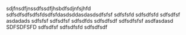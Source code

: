 sdjfnsdfjnssdfssdfjhsbdfsdjnfsjhfd
sdfsdfsdfsdfsfdsdfsfdasdsddasdasdsdfsfsf
sdfsfsfd
sdfsdfsfd
sdfsdfsf
asdadads
sdfsfsf
sdfsdfsf
sdfsdfds
sdfsdfsdf
sdfsdfsfsf
asdfasdasd
SDFSDFSFD
sdfsdfsf
sdfsdfsfd
sdfsdfsdf
